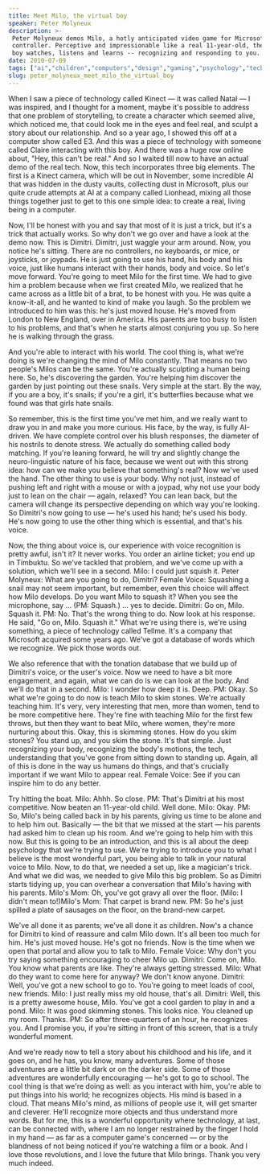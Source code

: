 ```yaml
---
title: Meet Milo, the virtual boy
speaker: Peter Molyneux
description: >-
 Peter Molyneux demos Milo, a hotly anticipated video game for Microsoft's Kinect
 controller. Perceptive and impressionable like a real 11-year-old, the virtual
 boy watches, listens and learns -- recognizing and responding to you.
date: 2010-07-09
tags: ["ai","children","computers","design","gaming","psychology","technology"]
slug: peter_molyneux_meet_milo_the_virtual_boy
---
```


When I saw a piece of technology called Kinect — it was called Natal — I was inspired, and
I thought for a moment, maybe it's possible to address that one problem of storytelling,
to create a character which seemed alive, which noticed me, that could look me in the eyes
and feel real, and sculpt a story about our relationship. And so a year ago, I showed this
off at a computer show called E3. And this was a piece of technology with someone called
Claire interacting with this boy. And there was a huge row online about, "Hey, this can't
be real." And so I waited till now to have an actual demo of the real tech. Now, this tech
incorporates three big elements. The first is a Kinect camera, which will be out in
November, some incredible AI that was hidden in the dusty vaults, collecting dust in
Microsoft, plus our quite crude attempts at AI at a company called Lionhead, mixing all
those things together just to get to this one simple idea: to create a real, living being
in a computer.

Now, I'll be honest with you and say that most of it is just a trick, but it's a trick
that actually works. So why don't we go over and have a look at the demo now. This is
Dimitri. Dimitri, just waggle your arm around. Now, you notice he's sitting. There are no
controllers, no keyboards, or mice, or joysticks, or joypads. He is just going to use his
hand, his body and his voice, just like humans interact with their hands, body and
voice. So let's move forward. You're going to meet Milo for the first time. We had to give
him a problem because when we first created Milo, we realized that he came across as a
little bit of a brat, to be honest with you. He was quite a know-it-all, and he wanted to
kind of make you laugh. So the problem we introduced to him was this: he's just moved
house. He's moved from London to New England, over in America. His parents are too busy to
listen to his problems, and that's when he starts almost conjuring you up. So here he is
walking through the grass.

And you're able to interact with his world. The cool thing is, what we're doing is we're
changing the mind of Milo constantly. That means no two people's Milos can be the same.
You're actually sculpting a human being here. So, he's discovering the garden. You're
helping him discover the garden by just pointing out these snails. Very simple at the
start. By the way, if you are a boy, it's snails; if you're a girl, it's butterflies
because what we found was that girls hate snails.

So remember, this is the first time you've met him, and we really want to draw you in and
make you more curious. His face, by the way, is fully AI-driven. We have complete control
over his blush responses, the diameter of his nostrils to denote stress. We actually do
something called body matching. If you're leaning forward, he will try and slightly change
the neuro-linguistic nature of his face, because we went out with this strong idea: how
can we make you believe that something's real? Now we've used the hand. The other thing to
use is your body. Why not just, instead of pushing left and right with a mouse or with a
joypad, why not use your body just to lean on the chair — again, relaxed? You can lean
back, but the camera will change its perspective depending on which way you're looking. So
Dimitri's now going to use — he's used his hand; he's used his body. He's now going to use
the other thing which is essential, and that's his voice.

Now, the thing about voice is, our experience with voice recognition is pretty awful,
isn't it? It never works. You order an airline ticket; you end up in Timbuktu. So we've
tackled that problem, and we've come up with a solution, which we'll see in a second. Milo:
I could just squish it. Peter Molyneux: What are you going to do, Dimitri? Female Voice:
Squashing a snail may not seem important, but remember, even this choice will affect how
Milo develops. Do you want Milo to squash it? When you see the microphone, say ... (PM:
Squash.) ... yes to decide. Dimitri: Go on, Milo. Squash it. PM: No. That's the wrong thing
to do. Now look at his response. He said, "Go on, Milo. Squash it." What we're using there
is, we're using something, a piece of technology called Tellme. It's a company that
Microsoft acquired some years ago. We've got a database of words which we recognize. We
pick those words out.

We also reference that with the tonation database that we build up of Dimitri's voice, or
the user's voice. Now we need to have a bit more engagement, and again, what we can do is
we can look at the body. And we'll do that in a second. Milo: I wonder how deep it is.
Deep. PM: Okay. So what we're going to do now is teach Milo to skim stones. We're actually
teaching him. It's very, very interesting that men, more than women, tend to be more
competitive here. They're fine with teaching Milo for the first few throws, but then they
want to beat Milo, where women, they're more nurturing about this. Okay, this is skimming
stones. How do you skim stones? You stand up, and you skim the stone. It's that simple.
Just recognizing your body, recognizing the body's motions, the tech, understanding that
you've gone from sitting down to standing up. Again, all of this is done in the way us
humans do things, and that's crucially important if we want Milo to appear real. Female
Voice: See if you can inspire him to do any better.

Try hitting the boat. Milo: Ahhh. So close. PM: That's Dimitri at his most competitive. Now
beaten an 11-year-old child. Well done. Milo: Okay. PM: So, Milo's being called back in by
his parents, giving us time to be alone and to help him out. Basically — the bit that we
missed at the start — his parents had asked him to clean up his room. And we're going to
help him with this now. But this is going to be an introduction, and this is all about the
deep psychology that we're trying to use. We're trying to introduce you to what I believe
is the most wonderful part, you being able to talk in your natural voice to Milo. Now, to
do that, we needed a set up, like a magician's trick. And what we did was, we needed to
give Milo this big problem. So as Dimitri starts tidying up, you can overhear a
conversation that Milo's having with his parents. Milo's Mom: Oh, you've got gravy all over
the floor. (Milo: I didn't mean to!)Milo's Mom: That carpet is brand new. PM: So he's just
spilled a plate of sausages on the floor, on the brand-new carpet.

We've all done it as parents; we've all done it as children. Now's a chance for Dimitri to
kind of reassure and calm Milo down. It's all been too much for him. He's just moved
house. He's got no friends. Now is the time when we open that portal and allow you to talk
to Milo. Female Voice: Why don't you try saying something encouraging to cheer Milo
up. Dimitri: Come on, Milo. You know what parents are like. They're always getting
stressed. Milo: What do they want to come here for anyway? We don't know anyone. Dimitri:
Well, you've got a new school to go to. You're going to meet loads of cool, new friends.
Milo: I just really miss my old house, that's all. Dimitri: Well, this is a pretty awesome
house, Milo. You've got a cool garden to play in and a pond. Milo: It was good skimming
stones. This looks nice. You cleaned up my room. Thanks. PM: So after three-quarters of an
hour, he recognizes you. And I promise you, if you're sitting in front of this screen,
that is a truly wonderful moment.

And we're ready now to tell a story about his childhood and his life, and it goes on, and
he has, you know, many adventures. Some of those adventures are a little bit dark or on
the darker side. Some of those adventures are wonderfully encouraging — he's got to go to
school. The cool thing is that we're doing as well: as you interact with him, you're able
to put things into his world; he recognizes objects. His mind is based in a cloud. That
means Milo's mind, as millions of people use it, will get smarter and cleverer. He'll
recognize more objects and thus understand more words. But for me, this is a wonderful
opportunity where technology, at last, can be connected with, where I am no longer
restrained by the finger I hold in my hand — as far as a computer game's concerned — or by
the blandness of not being noticed if you're watching a film or a book. And I love those
revolutions, and I love the future that Milo brings. Thank you very much
indeed.

<!--
ad_duration=3.33
event="TEDGlobal 2010"
external_start_time=0
intro_duration=11.82
is_subtitle_required="False"
is_talk_featured="True"
language="en"
language_swap="False"
native_language="en"
number_of_related_talks=6
number_of_speakers=1
number_of_subtitled_videos=24
number_of_tags=7
number_of_talk_download_languages=24
number_of_talk_more_resources=0
number_of_talk_recommendations=0
number_of_talks_take_actions=0
post_ad_duration=0.83
published_timestamp="2010-08-18 08:13:00"
recording_date="2010-07-09"
speaker_description="Game changer"
speaker_is_published=1
speaker_name="Peter Molyneux"
talk_name="Meet Milo, the virtual boy"
talks_tags=["ai","children","computers","design","gaming","psychology","technology"]
url_photo_speaker="https://pe.tedcdn.com/images/ted/191801_254x191.jpg"
url_photo_talk="https://pe.tedcdn.com/images/ted/191796_800x600.jpg"
url_webpage="https://www.ted.com/talks/peter_molyneux_meet_milo_the_virtual_boy"
video_type_name="TED Stage Talk"
-->
